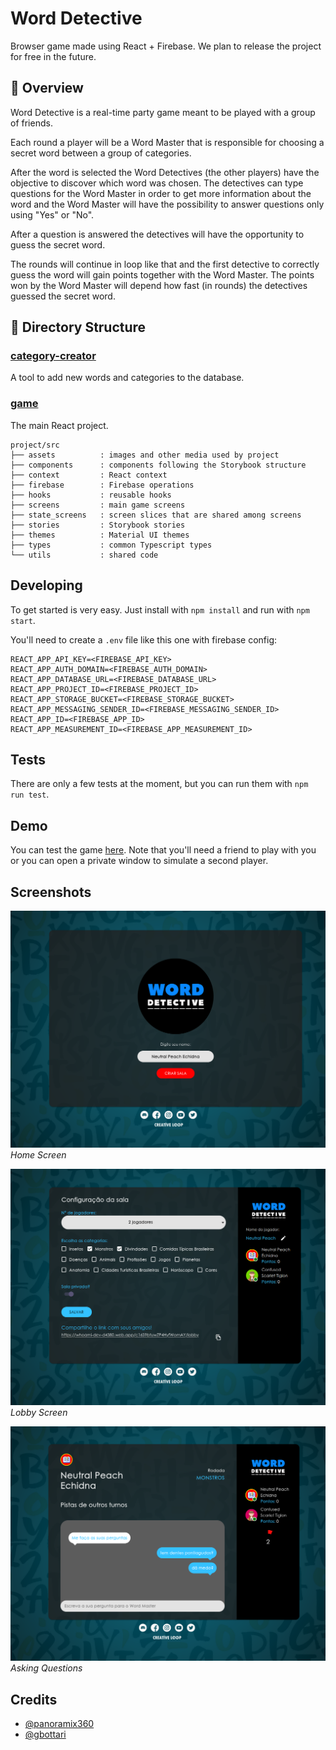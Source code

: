 # Word Detective

Browser game made using React + Firebase. We plan to release the project for free in the future.

## :pencil: Overview

Word Detective is a real-time party game meant to be played with a group of friends.

Each round a player will be a Word Master that is responsible for choosing a secret word between a group of categories.

After the word is selected the Word Detectives (the other players) have the objective to discover which word was chosen. The detectives can type questions for the Word Master in order to get more information about the word and the Word Master will have the possibility to answer questions only using "Yes" or "No".

After a question is answered the detectives will have the opportunity to guess the secret word.

The rounds will continue in loop like that and the first detective to correctly guess the word will gain points together with the Word Master. The points won by the Word Master will depend how fast (in rounds) the detectives guessed the secret word.

## :floppy_disk: Directory Structure

### [category-creator](./category-creator)

A tool to add new words and categories to the database.

### [game](./project)

The main React project.

```text
project/src
├── assets          : images and other media used by project
├── components      : components following the Storybook structure
├── context         : React context
├── firebase        : Firebase operations
├── hooks           : reusable hooks
├── screens         : main game screens
├── state_screens   : screen slices that are shared among screens
├── stories         : Storybook stories
├── themes          : Material UI themes
├── types           : common Typescript types
└── utils           : shared code
```

## Developing

To get started is very easy. Just install with `npm install` and run with `npm start`.

You'll need to create a `.env` file like this one with firebase config:

```text
REACT_APP_API_KEY=<FIREBASE_API_KEY>
REACT_APP_AUTH_DOMAIN=<FIREBASE_AUTH_DOMAIN>
REACT_APP_DATABASE_URL=<FIREBASE_DATABASE_URL>
REACT_APP_PROJECT_ID=<FIREBASE_PROJECT_ID>
REACT_APP_STORAGE_BUCKET=<FIREBASE_STORAGE_BUCKET>
REACT_APP_MESSAGING_SENDER_ID=<FIREBASE_MESSAGING_SENDER_ID>
REACT_APP_ID=<FIREBASE_APP_ID>
REACT_APP_MEASUREMENT_ID=<FIREBASE_APP_MEASUREMENT_ID>
```

## Tests

There are only a few tests at the moment, but you can run them with `npm run test`.

## Demo

You can test the game [here](https://whoami-dev-d4380.web.app/). Note that you'll need a friend to play with you or you can open a private window to simulate a second player.

## Screenshots

![](./screens/home.png)
*Home Screen*

![](./screens/lobby.png)
*Lobby Screen*

![](./screens/questions.png)
*Asking Questions*

## Credits

- [@panoramix360](https://github.com/panoramix360)
- [@gbottari](https://github.com/gbottari)